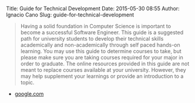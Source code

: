 Title: Guide for Technical Development
Date: 2015-05-30 08:55
Author: Ignacio Cano
Slug: guide-for-technical-development

> Having a solid foundation in Computer Science is important to become a
> successful Software Engineer. This guide is a suggested path for
> university students to develop their technical skills academically and
> non-academically through self paced hands-on learning. You may use
> this guide to determine courses to take, but please make sure you are
> taking courses required for your major in order to graduate. The
> online resources provided in this guide are not meant to replace
> courses available at your university. However, they may help
> supplement your learnings or provide an introduction to a topic.

- [google.com][]

  [google.com]: https://www.google.com/about/careers/students/guide-to-technical-development.html
    "Guide for Technical Development"
